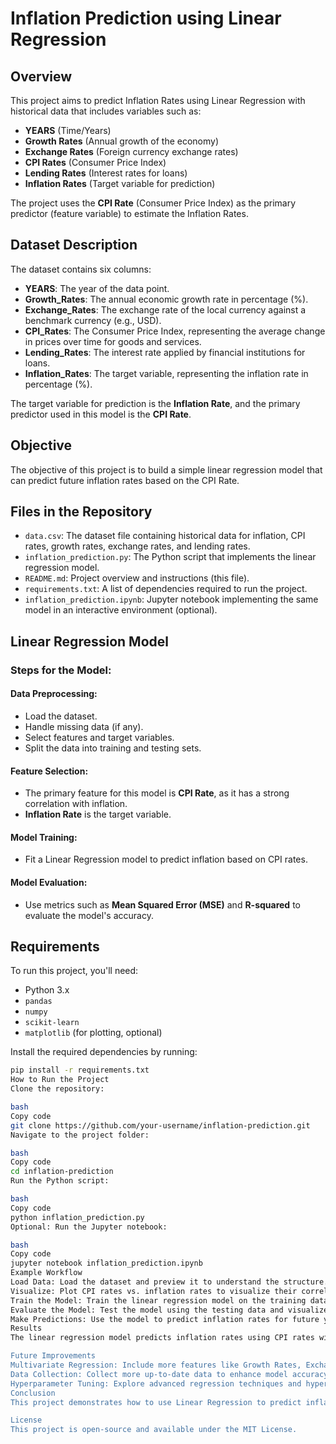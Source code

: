 # Inflation Prediction using Linear Regression

## Overview
This project aims to predict Inflation Rates using Linear Regression with historical data that includes variables such as:
- **YEARS** (Time/Years)
- **Growth Rates** (Annual growth of the economy)
- **Exchange Rates** (Foreign currency exchange rates)
- **CPI Rates** (Consumer Price Index)
- **Lending Rates** (Interest rates for loans)
- **Inflation Rates** (Target variable for prediction)

The project uses the **CPI Rate** (Consumer Price Index) as the primary predictor (feature variable) to estimate the Inflation Rates.

## Dataset Description
The dataset contains six columns:
- **YEARS**: The year of the data point.
- **Growth_Rates**: The annual economic growth rate in percentage (%).
- **Exchange_Rates**: The exchange rate of the local currency against a benchmark currency (e.g., USD).
- **CPI_Rates**: The Consumer Price Index, representing the average change in prices over time for goods and services.
- **Lending_Rates**: The interest rate applied by financial institutions for loans.
- **Inflation_Rates**: The target variable, representing the inflation rate in percentage (%).

The target variable for prediction is the **Inflation Rate**, and the primary predictor used in this model is the **CPI Rate**.

## Objective
The objective of this project is to build a simple linear regression model that can predict future inflation rates based on the CPI Rate.

## Files in the Repository
- `data.csv`: The dataset file containing historical data for inflation, CPI rates, growth rates, exchange rates, and lending rates.
- `inflation_prediction.py`: The Python script that implements the linear regression model.
- `README.md`: Project overview and instructions (this file).
- `requirements.txt`: A list of dependencies required to run the project.
- `inflation_prediction.ipynb`: Jupyter notebook implementing the same model in an interactive environment (optional).

## Linear Regression Model

### Steps for the Model:

#### Data Preprocessing:
- Load the dataset.
- Handle missing data (if any).
- Select features and target variables.
- Split the data into training and testing sets.

#### Feature Selection:
- The primary feature for this model is **CPI Rate**, as it has a strong correlation with inflation.
- **Inflation Rate** is the target variable.

#### Model Training:
- Fit a Linear Regression model to predict inflation based on CPI rates.

#### Model Evaluation:
- Use metrics such as **Mean Squared Error (MSE)** and **R-squared** to evaluate the model's accuracy.

## Requirements
To run this project, you'll need:
- Python 3.x
- `pandas`
- `numpy`
- `scikit-learn`
- `matplotlib` (for plotting, optional)

Install the required dependencies by running:
```bash
pip install -r requirements.txt
How to Run the Project
Clone the repository:

bash
Copy code
git clone https://github.com/your-username/inflation-prediction.git
Navigate to the project folder:

bash
Copy code
cd inflation-prediction
Run the Python script:

bash
Copy code
python inflation_prediction.py
Optional: Run the Jupyter notebook:

bash
Copy code
jupyter notebook inflation_prediction.ipynb
Example Workflow
Load Data: Load the dataset and preview it to understand the structure.
Visualize: Plot CPI rates vs. inflation rates to visualize their correlation.
Train the Model: Train the linear regression model on the training data.
Evaluate the Model: Test the model using the testing data and visualize the results.
Make Predictions: Use the model to predict inflation rates for future years based on CPI rates.
Results
The linear regression model predicts inflation rates using CPI rates with reasonable accuracy. The model's performance may depend on the quality of the data, and additional features such as Growth Rates and Exchange Rates could further enhance the prediction.

Future Improvements
Multivariate Regression: Include more features like Growth Rates, Exchange Rates, and Lending Rates for a more robust model.
Data Collection: Collect more up-to-date data to enhance model accuracy.
Hyperparameter Tuning: Explore advanced regression techniques and hyperparameter optimization for better predictions.
Conclusion
This project demonstrates how to use Linear Regression to predict inflation rates based on historical CPI Rates. The relationship between inflation and CPI is crucial for economic forecasting and decision-making.

License
This project is open-source and available under the MIT License.
